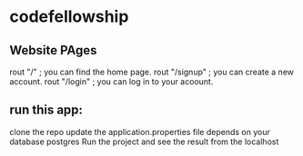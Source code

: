 # codefellowship

## Website PAges
rout "/" ; you can find the home page.
rout "/signup" ; you can create a new account.
rout "/login" ; you can log in to your acoount.


## run this app:

clone the repo
update the application.properties file depends on your database postgres
Run the project and see the result from the localhost


